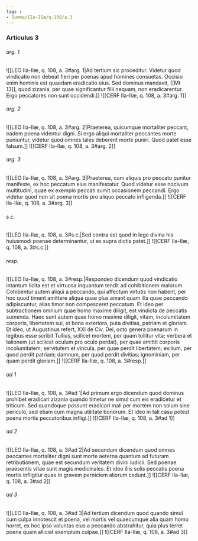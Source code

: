 ```yaml
---
tags : 
- Summa/IIa-IIæ/q.108/a.3
---
```


### Articulus 3

###### arg. 1
![[LEO IIa-IIæ, q. 108, a. 3#arg. 1|Ad tertium sic proceditur. Videtur quod vindicatio non debeat fieri per poenas apud homines consuetas. Occisio enim hominis est quaedam eradicatio eius. Sed dominus mandavit, [[Mt 13]], quod zizania, per quae significantur filii nequam, non eradicarentur. Ergo peccatores non sunt occidendi.]]
![[CERF IIa-IIæ, q. 108, a. 3#arg. 1]]

###### arg. 2
![[LEO IIa-IIæ, q. 108, a. 3#arg. 2|Praeterea, quicumque mortaliter peccant, eadem poena videntur digni. Si ergo aliqui mortaliter peccantes morte puniuntur, videtur quod omnes tales deberent morte puniri. Quod patet esse falsum.]]
![[CERF IIa-IIæ, q. 108, a. 3#arg. 2]]

###### arg. 3
![[LEO IIa-IIæ, q. 108, a. 3#arg. 3|Praeterea, cum aliquis pro peccato punitur manifeste, ex hoc peccatum eius manifestatur. Quod videtur esse nocivum multitudini, quae ex exemplo peccati sumit occasionem peccandi. Ergo videtur quod non sit poena mortis pro aliquo peccato infligenda.]]
![[CERF IIa-IIæ, q. 108, a. 3#arg. 3]]

###### s.c.
![[LEO IIa-IIæ, q. 108, a. 3#s.c.|Sed contra est quod in lege divina his huiusmodi poenae determinantur, ut ex supra dictis patet.]]
![[CERF IIa-IIæ, q. 108, a. 3#s.c.]]

###### resp.
![[LEO IIa-IIæ, q. 108, a. 3#resp.|Respondeo dicendum quod vindicatio intantum licita est et virtuosa inquantum tendit ad cohibitionem malorum. Cohibentur autem aliqui a peccando, qui affectum virtutis non habent, per hoc quod timent amittere aliqua quae plus amant quam illa quae peccando adipiscuntur, alias timor non compesceret peccatum. Et ideo per subtractionem omnium quae homo maxime diligit, est vindicta de peccatis sumenda. Haec sunt autem quae homo maxime diligit, vitam, incolumitatem corporis, libertatem sui, et bona exteriora, puta divitias, patriam et gloriam. Et ideo, ut Augustinus refert, XXI de Civ. Dei, octo genera poenarum in legibus esse scribit Tullius, scilicet mortem, per quam tollitur vita; verbera et talionem (ut scilicet oculum pro oculo perdat), per quae amittit corporis incolumitatem; servitutem et vincula, per quae perdit libertatem; exilium, per quod perdit patriam; damnum, per quod perdit divitias; ignominiam, per quam perdit gloriam.]]
![[CERF IIa-IIæ, q. 108, a. 3#resp.]]

###### ad 1
![[LEO IIa-IIæ, q. 108, a. 3#ad 1|Ad primum ergo dicendum quod dominus prohibet eradicari zizania quando timetur ne simul cum eis eradicetur et triticum. Sed quandoque possunt eradicari mali per mortem non solum sine periculo, sed etiam cum magna utilitate bonorum. Et ideo in tali casu potest poena mortis peccatoribus infligi.]]
![[CERF IIa-IIæ, q. 108, a. 3#ad 1]]

###### ad 2
![[LEO IIa-IIæ, q. 108, a. 3#ad 2|Ad secundum dicendum quod omnes peccantes mortaliter digni sunt morte aeterna quantum ad futuram retributionem, quae est secundum veritatem divini iudicii. Sed poenae praesentis vitae sunt magis medicinales. Et ideo illis solis peccatis poena mortis infligitur quae in gravem perniciem aliorum cedunt.]]
![[CERF IIa-IIæ, q. 108, a. 3#ad 2]]

###### ad 3
![[LEO IIa-IIæ, q. 108, a. 3#ad 3|Ad tertium dicendum quod quando simul cum culpa innotescit et poena, vel mortis vel quaecumque alia quam homo horret, ex hoc ipso voluntas eius a peccando abstrahitur, quia plus terret poena quam alliciat exemplum culpae.]]
![[CERF IIa-IIæ, q. 108, a. 3#ad 3]]

